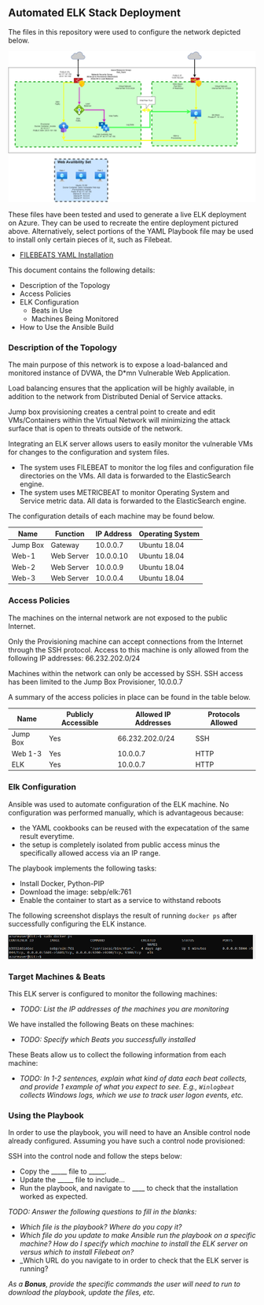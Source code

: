 ## Automated ELK Stack Deployment

The files in this repository were used to configure the network depicted below.

![Azure Network Diagram](images/Azure.png)

These files have been tested and used to generate a live ELK deployment on Azure. They can be used to recreate the entire deployment pictured above. Alternatively, select portions of the YAML Playbook file may be used to install only certain pieces of it, such as Filebeat.

  - [FILEBEATS YAML Installation](https://github.com/ealbright98/Ansible-ELK-Stack-Deployment/blob/master/Playbooks/filebeat-playbook.yml)

This document contains the following details:
- Description of the Topology
- Access Policies
- ELK Configuration
  - Beats in Use
  - Machines Being Monitored
- How to Use the Ansible Build


### Description of the Topology

The main purpose of this network is to expose a load-balanced and monitored instance of DVWA, the D*mn Vulnerable Web Application.

Load balancing ensures that the application will be highly available, in addition to the network from Distributed Denial of Service attacks.

Jump box provisioning creates a central point to create and edit VMs/Containers within the Virtual Network will minimizing the attack surface that is open to threats outside of the network. 

Integrating an ELK server allows users to easily monitor the vulnerable VMs for changes to the configuration and system files.
- The system uses FILEBEAT to monitor the log files and configuration file directories on the VMs.  All data is forwarded to the ElasticSearch engine.
- The system uses METRICBEAT to monitor Operating System and Service metric data.  All data is forwarded to the ElasticSearch engine.

The configuration details of each machine may be found below.

| Name     | Function | IP Address | Operating System |
|----------|----------|------------|------------------|
| Jump Box | Gateway  | 10.0.0.7   | Ubuntu 18.04     |
| Web-1    |Web Server| 10.0.0.10  | Ubuntu 18.04     |
| Web-2    |Web Server| 10.0.0.9   | Ubuntu 18.04     |
| Web-3    |Web Server| 10.0.0.4   | Ubuntu 18.04     |

### Access Policies

The machines on the internal network are not exposed to the public Internet. 

Only the Provisioning machine can accept connections from the Internet through the SSH protocol. Access to this machine is only allowed from the following IP addresses:
66.232.202.0/24

Machines within the network can only be accessed by SSH.
SSH access has been limited to the Jump Box Provisioner, 10.0.0.7

A summary of the access policies in place can be found in the table below.

| Name     | Publicly Accessible | Allowed IP Addresses | Protocols Allowed |
|----------|---------------------|----------------------|-------------------|
| Jump Box |       Yes           |    66.232.202.0/24   |       SSH         |
| Web 1-3  |       Yes           |     10.0.0.7         |       HTTP        |
| ELK      |       Yes           |     10.0.0.7         |       HTTP        |

### Elk Configuration

Ansible was used to automate configuration of the ELK machine. No configuration was performed manually, which is advantageous because:
- the YAML cookbooks can be reused with the expecatation of the same result everytime. 
- the setup is completely isolated from public access minus the specifically allowed access via an IP range.

The playbook implements the following tasks:
- Install Docker, Python-PIP
- Download the image: sebp/elk:761
- Enable the container to start as a service to withstand reboots

The following screenshot displays the result of running `docker ps` after successfully configuring the ELK instance.

![ELK_Container_Running](images/elk.PNG)

### Target Machines & Beats
This ELK server is configured to monitor the following machines:
- _TODO: List the IP addresses of the machines you are monitoring_

We have installed the following Beats on these machines:
- _TODO: Specify which Beats you successfully installed_

These Beats allow us to collect the following information from each machine:
- _TODO: In 1-2 sentences, explain what kind of data each beat collects, and provide 1 example of what you expect to see. E.g., `Winlogbeat` collects Windows logs, which we use to track user logon events, etc._

### Using the Playbook
In order to use the playbook, you will need to have an Ansible control node already configured. Assuming you have such a control node provisioned: 

SSH into the control node and follow the steps below:
- Copy the _____ file to _____.
- Update the _____ file to include...
- Run the playbook, and navigate to ____ to check that the installation worked as expected.

_TODO: Answer the following questions to fill in the blanks:_
- _Which file is the playbook? Where do you copy it?_
- _Which file do you update to make Ansible run the playbook on a specific machine? How do I specify which machine to install the ELK server on versus which to install Filebeat on?_
- _Which URL do you navigate to in order to check that the ELK server is running?

_As a **Bonus**, provide the specific commands the user will need to run to download the playbook, update the files, etc._
